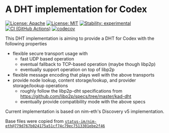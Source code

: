 # A DHT implementation for Codex

[![License: Apache](https://img.shields.io/badge/License-Apache%202.0-blue.svg)](https://opensource.org/licenses/Apache-2.0)
[![License: MIT](https://img.shields.io/badge/License-MIT-blue.svg)](https://opensource.org/licenses/MIT)
[![Stability: experimental](https://img.shields.io/badge/stability-experimental-orange.svg)](#stability)
[![CI (GitHub Actions)](https://github.com/status-im/nim-libp2p-dht/workflows/CI/badge.svg?branch=main)](https://github.com/status-im/nim-libp2p-dht/actions?query=workflow%3ACI+branch%3Amain)
[![codecov](https://codecov.io/gh/status-im/nim-libp2p-dht/branch/main/graph/badge.svg?token=tlmMJgU4l7)](https://codecov.io/gh/status-im/nim-libp2p-dht)

This DHT implementation is aiming to provide a DHT for Codex with the following properties
* flexible secure transport usage with
  * fast UDP based operation
  * eventual fallback to TCP-based operation (maybe though libp2p)
  * eventually support operation on top of libp2p
* flexible message encoding that plays well with the above transports
* provide node lookup, content storage/lookup, and provider storage/lookup operations
  * roughly follow the libp2p-dht specifications from https://github.com/libp2p/specs/tree/master/kad-dht
  * eventually provide compatibility mode with the above specs

Current implementation is based on nim-eth's Discovery v5 implementation.

Base files were copied from [`status-im/nim-eth@779d767b024175a51cf74c79ec7513301ebe2f46`](https://github.com/status-im/nim-eth/commit/779d767b024175a51cf74c79ec7513301ebe2f46)
